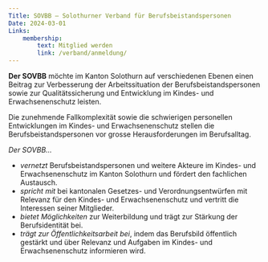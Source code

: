 ```yaml
---
Title: SOVBB – Solothurner Verband für Berufsbeistandspersonen
Date: 2024-03-01
Links:
    membership:
        text: Mitglied werden
        link: /verband/anmeldung/
---
```

**Der SOVBB** möchte im Kanton Solothurn auf verschiedenen Ebenen einen Beitrag zur Verbesserung der Arbeitssituation der
Berufsbeistandspersonen sowie zur Qualitätssicherung und Entwicklung im Kindes- und Erwachsenenschutz leisten.

Die zunehmende Fallkomplexität sowie die schwierigen personellen Entwicklungen im Kindes- und Erwachsenenschutz stellen die Berufsbeistandspersonen vor grosse Herausforderungen im Berufsalltag. 


*Der SOVBB...*
   - *vernetzt* Berufsbeistandspersonen und weitere Akteure im Kindes- und Erwachsenenschutz im Kanton Solothurn und fördert den fachlichen Austausch.
   - *spricht mit* bei kantonalen Gesetzes- und Verordnungsentwürfen mit Relevanz für den Kindes- und Erwachsenenschutz und vertritt die Interessen seiner Mitglieder.
   - *bietet Möglichkeiten* zur Weiterbildung und trägt zur Stärkung der Berufsidentität bei.
   - *trägt zur Öffentlichkeitsarbeit bei*, indem das Berufsbild öffentlich gestärkt und über Relevanz und Aufgaben im Kindes- und Erwachsenenschutz informieren wird.

